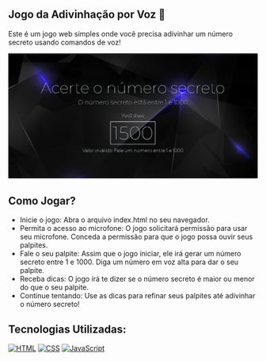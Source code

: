 ## Jogo da Adivinhação por Voz 🎤
Este é um jogo web simples onde você precisa adivinhar um número secreto usando comandos de voz!

![img](./img/capa.png)

## Como Jogar?
- Inicie o jogo: Abra o arquivo index.html no seu navegador.
- Permita o acesso ao microfone: O jogo solicitará permissão para usar seu microfone.    Conceda a permissão para que o jogo possa ouvir seus palpites. 
- Fale o seu palpite: Assim que o jogo iniciar, ele irá gerar um número secreto entre 1 e 1000. Diga um número em voz alta para dar o seu palpite.
- Receba dicas: O jogo irá te dizer se o número secreto é maior ou menor do que o seu palpite.
- Continue tentando: Use as dicas para refinar seus palpites até adivinhar o número secreto!

## Tecnologias Utilizadas:


[![HTML](https://img.shields.io/badge/HTML-5E5E5E?style=for-the-badge&logo=html5&logoColor=E34F26)](https://developer.mozilla.org/pt-BR/docs/Web/HTML)
[![CSS](https://img.shields.io/badge/CSS-5E5E5E?style=for-the-badge&logo=css3&logoColor=1572B6)](https://developer.mozilla.org/pt-BR/docs/Web/CSS)
[![JavaScript](https://img.shields.io/badge/JavaScript-5E5E5E?style=for-the-badge&logo=javascript&logoColor=F7DF1E)](https://developer.mozilla.org/pt-BR/docs/Web/JavaScript)
